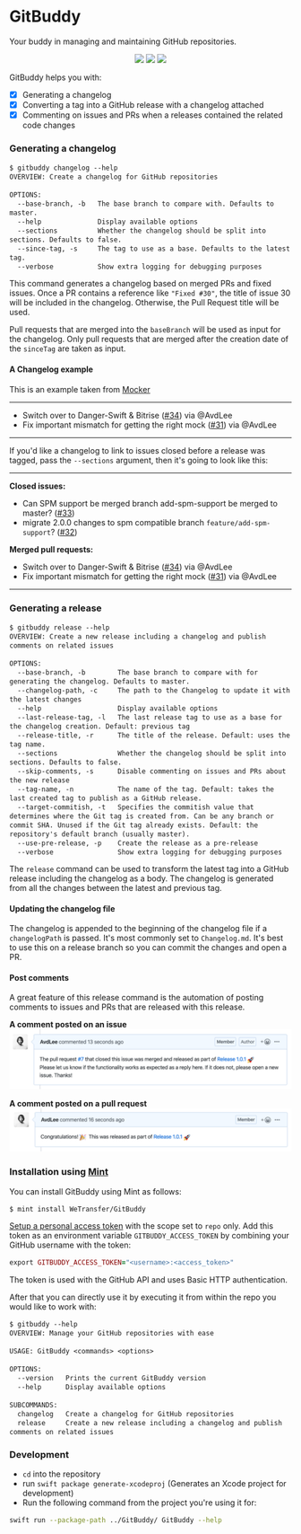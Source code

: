 # GitBuddy
Your buddy in managing and maintaining GitHub repositories.

<p align="center">
<img src="https://app.bitrise.io/app/257a09239a13f301.svg?token=1iMSavdhOwGWKuYtK9fgoQ"/>
<img src="https://img.shields.io/badge/language-swift5.1-f48041.svg?style=flat"/>
<img src="https://img.shields.io/badge/License-MIT-yellow.svg?style=flat"/>
</p>

GitBuddy helps you with:

- [x] Generating a changelog
- [x] Converting a tag into a GitHub release with a changelog attached
- [x] Commenting on issues and PRs when a releases contained the related code changes

### Generating a changelog
```
$ gitbuddy changelog --help
OVERVIEW: Create a changelog for GitHub repositories

OPTIONS:
  --base-branch, -b   The base branch to compare with. Defaults to master.
  --help              Display available options
  --sections          Whether the changelog should be split into sections. Defaults to false. 
  --since-tag, -s     The tag to use as a base. Defaults to the latest tag.
  --verbose           Show extra logging for debugging purposes
```

This command generates a changelog based on merged PRs and fixed issues. Once a PR contains a reference like `"Fixed #30"`, the title of issue 30 will be included in the changelog. Otherwise, the Pull Request title will be used.

Pull requests that are merged into the `baseBranch` will be used as input for the changelog. Only pull requests that are merged after the creation date of the `sinceTag` are taken as input.

#### A Changelog example
This is an example taken from [Mocker](https://github.com/WeTransfer/Mocker/releases/tag/2.0.1)

----

- Switch over to Danger-Swift & Bitrise ([#34](https://github.com/WeTransfer/Mocker/pull/34)) via @AvdLee
- Fix important mismatch for getting the right mock ([#31](https://github.com/WeTransfer/Mocker/pull/31)) via @AvdLee

----

If you'd like a changelog to link to issues closed before a release was tagged, pass the `--sections` argument, then it's going to look like this:

----

**Closed issues:**

- Can SPM support be merged branch add-spm-support be merged to master? ([#33](https://github.com/WeTransfer/Mocker/pull/33))
- migrate 2.0.0 changes to spm compatible branch `feature/add-spm-support`? ([#32](https://github.com/WeTransfer/Mocker/pull/32))

**Merged pull requests:**

- Switch over to Danger-Swift & Bitrise ([#34](https://github.com/WeTransfer/Mocker/pull/34)) via @AvdLee
- Fix important mismatch for getting the right mock ([#31](https://github.com/WeTransfer/Mocker/pull/31)) via @AvdLee

----

### Generating a release
```
$ gitbuddy release --help
OVERVIEW: Create a new release including a changelog and publish comments on related issues

OPTIONS:
  --base-branch, -b        The base branch to compare with for generating the changelog. Defaults to master.
  --changelog-path, -c     The path to the Changelog to update it with the latest changes
  --help                   Display available options
  --last-release-tag, -l   The last release tag to use as a base for the changelog creation. Default: previous tag
  --release-title, -r      The title of the release. Default: uses the tag name.
  --sections               Whether the changelog should be split into sections. Defaults to false.
  --skip-comments, -s      Disable commenting on issues and PRs about the new release
  --tag-name, -n           The name of the tag. Default: takes the last created tag to publish as a GitHub release.
  --target-commitish, -t   Specifies the commitish value that determines where the Git tag is created from. Can be any branch or commit SHA. Unused if the Git tag already exists. Default: the repository's default branch (usually master).
  --use-pre-release, -p    Create the release as a pre-release
  --verbose                Show extra logging for debugging purposes
```

The `release` command can be used to transform the latest tag into a GitHub release including the changelog as a body.
The changelog is generated from all the changes between the latest and previous tag.

#### Updating the changelog file
The changelog is appended to the beginning of the changelog file if a `changelogPath` is passed. It's most commonly set to `Changelog.md`.
It's best to use this on a release branch so you can commit the changes and open a PR.

#### Post comments
A great feature of this release command is the automation of posting comments to issues and PRs that are released with this release.

**A comment posted on an issue**
![](Assets/issue_comment.png)

**A comment posted on a pull request**
![](Assets/pr_comment.png)

### Installation using [Mint](https://github.com/yonaskolb/mint)
You can install GitBuddy using Mint as follows:

```
$ mint install WeTransfer/GitBuddy
```

[Setup a personal access token](https://help.github.com/en/github/authenticating-to-github/creating-a-personal-access-token-for-the-command-line) with the scope set to `repo` only. Add this token as an environment variable `GITBUDDY_ACCESS_TOKEN` by combining your GitHub username with the token:

```ruby
export GITBUDDY_ACCESS_TOKEN="<username>:<access_token>"
```

The token is used with the GitHub API and uses Basic HTTP authentication.

After that you can directly use it by executing it from within the repo you would like to work with:

```
$ gitbuddy --help
OVERVIEW: Manage your GitHub repositories with ease

USAGE: GitBuddy <commands> <options>

OPTIONS:
  --version   Prints the current GitBuddy version
  --help      Display available options

SUBCOMMANDS:
  changelog   Create a changelog for GitHub repositories
  release     Create a new release including a changelog and publish comments on related issues
```

### Development
- `cd` into the repository
- run `swift package generate-xcodeproj` (Generates an Xcode project for development)
- Run the following command from the project you're using it for:

```bash
swift run --package-path ../GitBuddy/ GitBuddy --help
```
